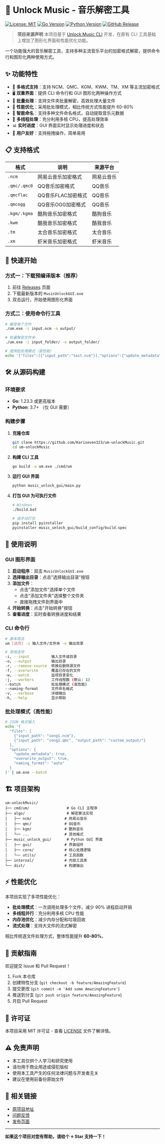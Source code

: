 # 🎵 Unlock Music - 音乐解密工具

[![License: MIT](https://img.shields.io/badge/License-MIT-yellow.svg)](https://opensource.org/licenses/MIT)
[![Go Version](https://img.shields.io/badge/Go-1.23.3-blue.svg)](https://golang.org/)
[![Python Version](https://img.shields.io/badge/Python-3.7+-blue.svg)](https://www.python.org/)
[![GitHub Release](https://img.shields.io/github/v/release/Kariseven323/um-unlockMusic)](https://github.com/Kariseven323/um-unlockMusic/releases)

> **项目来源声明**
> 本项目基于 [Unlock Music CLI](https://git.unlock-music.dev/um/cli) 开发，在原有 CLI 工具基础上增加了图形化界面和性能优化功能。

一个功能强大的音乐解密工具，支持多种主流音乐平台的加密格式解密，提供命令行和图形化两种使用方式。

## ✨ 功能特性

- 🎵 **多格式支持**：支持 NCM、QMC、KGM、KWM、TM、XM 等主流加密格式
- 🖥️ **双重界面**：提供 CLI 命令行和 GUI 图形化两种操作方式
- 📁 **批量处理**：支持文件夹批量解密，高效处理大量文件
- 🚀 **性能优化**：采用批处理模式，相比传统方式性能提升 60-80%
- 🎯 **智能命名**：支持多种文件命名格式，自动提取音乐元数据
- 🔄 **多线程处理**：充分利用多核 CPU，提高处理效率
- 📊 **实时进度**：GUI 界面实时显示处理进度和状态
- 🎨 **用户友好**：支持拖拽操作，简单易用

## 📋 支持格式

| 格式 | 说明 | 来源平台 |
|------|------|----------|
| `.ncm` | 网易云音乐加密格式 | 网易云音乐 |
| `.qmc/.qmc0` | QQ音乐加密格式 | QQ音乐 |
| `.qmcflac` | QQ音乐FLAC加密格式 | QQ音乐 |
| `.qmcogg` | QQ音乐OGG加密格式 | QQ音乐 |
| `.kgm/.kgma` | 酷狗音乐加密格式 | 酷狗音乐 |
| `.kwm` | 酷我音乐加密格式 | 酷我音乐 |
| `.tm` | 太合音乐加密格式 | 太合音乐 |
| `.xm` | 虾米音乐加密格式 | 虾米音乐 |

## 🚀 快速开始

### 方式一：下载预编译版本（推荐）

1. 前往 [Releases](https://github.com/Kariseven323/um-unlockMusic/releases) 页面
2. 下载最新版本的 `MusicUnlockGUI.exe`
3. 双击运行，开始使用图形化界面

### 方式二：使用命令行工具

```bash
# 解密单个文件
./um.exe -i input.ncm -o output/

# 批量解密文件夹
./um.exe -i input_folder/ -o output_folder/

# 使用批处理模式（高性能）
echo '{"files":[{"input_path":"test.ncm"}],"options":{"update_metadata":true}}' | ./um.exe --batch
```

## 🛠️ 从源码构建

### 环境要求

- **Go**: 1.23.3 或更高版本
- **Python**: 3.7+ （仅 GUI 需要）

### 构建步骤

1. **克隆仓库**
   ```bash
   git clone https://github.com/Kariseven323/um-unlockMusic.git
   cd um-unlockMusic
   ```

2. **构建 CLI 工具**
   ```bash
   go build -o um.exe ./cmd/um
   ```

3. **运行 GUI 界面**
   ```bash
   python music_unlock_gui/main.py
   ```

4. **打包 GUI 为可执行文件**
   ```bash
   # Windows
   ./build.bat

   # 或手动打包
   pip install pyinstaller
   pyinstaller music_unlock_gui/build_config/build.spec
   ```

## 📖 使用说明

### GUI 图形界面

1. **启动程序**：双击 `MusicUnlockGUI.exe`
2. **选择输出目录**：点击"选择输出目录"按钮
3. **添加文件**：
   - 点击"添加文件"选择单个文件
   - 点击"添加文件夹"选择整个文件夹
   - 直接拖拽文件到界面中
4. **开始转换**：点击"开始转换"按钮
5. **查看进度**：实时查看转换进度和结果

### CLI 命令行

```bash
# 基本用法
um [选项] -i 输入文件/文件夹 -o 输出目录

# 常用选项
-i, --input          输入文件或目录
-o, --output         输出目录
-r, --remove-source  转换后删除源文件
-f, --overwrite      覆盖已存在的文件
-w, --watch          监视目录变化
-j, --workers        工作线程数 (默认: 1)
--batch              批处理模式 (高性能)
--naming-format      文件命名格式
-v, --verbose        详细输出
-h, --help           显示帮助
```

### 批处理模式（高性能）

```bash
# JSON 格式输入
echo '{
  "files": [
    {"input_path": "song1.ncm"},
    {"input_path": "song2.qmc", "output_path": "custom_output/"}
  ],
  "options": {
    "update_metadata": true,
    "overwrite_output": true,
    "naming_format": "auto"
  }
}' | um.exe --batch
```

## 🏗️ 项目架构

```
um-unlockMusic/
├── cmd/um/                 # Go CLI 主程序
├── algo/                   # 解密算法实现
│   ├── ncm/               # 网易云音乐
│   ├── qmc/               # QQ音乐
│   ├── kgm/               # 酷狗音乐
│   └── ...                # 其他格式
├── music_unlock_gui/       # Python GUI 界面
│   ├── gui/               # 界面组件
│   ├── core/              # 核心处理逻辑
│   └── utils/             # 工具函数
├── internal/              # 内部工具库
└── dist/                  # 构建输出
```

## ⚡ 性能优化

本项目实现了多项性能优化：

- **批处理模式**：一次调用处理多个文件，减少 90% 进程启动开销
- **多线程并行**：充分利用多核 CPU 性能
- **内存池优化**：减少内存分配和垃圾回收
- **流式处理**：支持大文件的流式解密

相比传统逐文件处理方式，整体性能提升 **60-80%**。

## 🤝 贡献指南

欢迎提交 Issue 和 Pull Request！

1. Fork 本仓库
2. 创建特性分支 (`git checkout -b feature/AmazingFeature`)
3. 提交更改 (`git commit -m 'Add some AmazingFeature'`)
4. 推送到分支 (`git push origin feature/AmazingFeature`)
5. 开启 Pull Request

## 📄 许可证

本项目采用 MIT 许可证 - 查看 [LICENSE](LICENSE) 文件了解详情。

## ⚠️ 免责声明

- 本工具仅供个人学习和研究使用
- 请勿用于商业用途或侵犯版权
- 使用本工具产生的任何法律问题与开发者无关
- 建议在使用前备份原始文件

## 🔗 相关链接

- [原项目地址](https://git.unlock-music.dev/um/cli)
- [问题反馈](https://github.com/Kariseven323/um-unlockMusic/issues)
- [发布页面](https://github.com/Kariseven323/um-unlockMusic/releases)

---

**如果这个项目对您有帮助，请给个 ⭐ Star 支持一下！**
